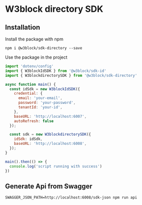 # W3block directory SDK 
## Installation

Install the package with npm
```
npm i @w3block/sdk-directory --save
```

Use the package in the project

```js
import 'dotenv/config'
import { W3blockIdSDK } from '@w3block/sdk-id'
import { W3blockdirectorySDK } from '@w3block/sdk-directory'

async function main() {
  const idSdk = new W3blockIdSDK({
    credential: {
      email: 'your-email',
      password: 'your-password',
      tenantId: 'your-id',
    },
    baseURL: 'http://localhost:6007',
    autoRefresh: false
  });

  const sdk = new W3blockdirectorySDK({
    idSdk: idSdk,
    baseURL: 'http://localhost:6008',
  });
}

main().then(() => {
  console.log('script running with success')
})


```



## Generate Api from Swagger

`SWAGGER_JSON_PATH=http://localhost:6008/sdk-json npm run api`
